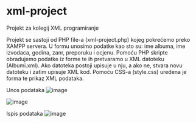 # xml-project
Projekt za kolegij XML programiranje

Projekt se sastoji od PHP file-a (xml-project.php) kojeg pokrećemo preko XAMPP servera.
U formu unosimo podatke kao sto su: ime albuma, ime izvodaca, godina, zanr, preporuku i ocjenu.
Pomoću PHP skripte obradujemo podatke iz forme te ih pretvaramo u XML datoteku (Albumi.xml).
Ako datoteka postoji upisuje u nju, a ako ne, stvara novu datoteku i zatim upisuje XML kod.
Pomoću CSS-a (style.css) uredena je forma te prikaz XML podataka.

Unos podataka
![image](https://user-images.githubusercontent.com/66021754/83508715-9cd86d80-a4ca-11ea-8720-e936ffcbdd93.png)

![image](https://user-images.githubusercontent.com/66021754/83508788-b974a580-a4ca-11ea-8c28-44b592d5abbf.png)

Ispis podataka
![image](https://user-images.githubusercontent.com/66021754/83508830-c6919480-a4ca-11ea-98a9-84684e568994.png)